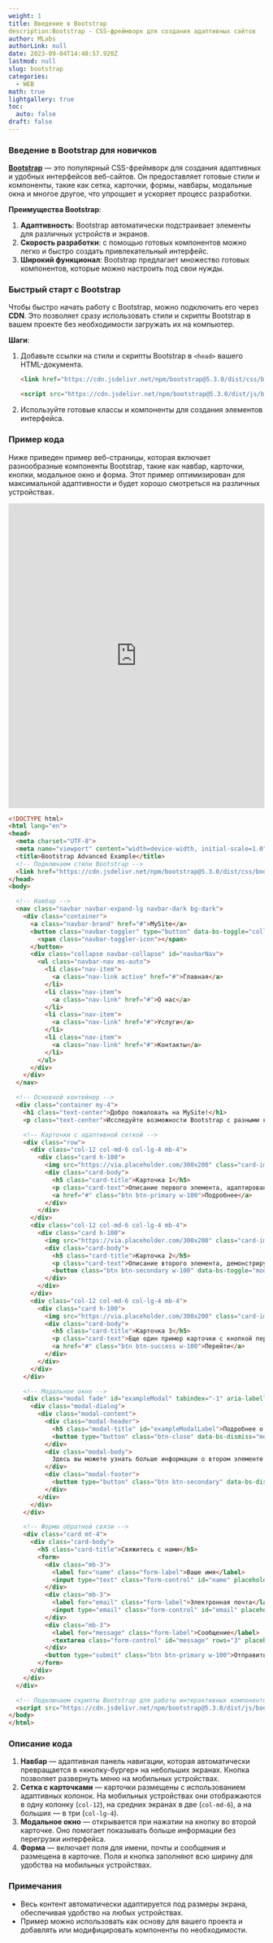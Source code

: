 ```yaml
---
weight: 1
title: Введение в Bootstrap
description:Bootstrap - CSS-фреймворк для создания адаптивных сайтов
author: MLabs
authorLink: null
date: 2023-09-04T14:48:57.920Z
lastmod: null
slug: bootstrap
categories:
  - WEB
math: true
lightgallery: true
toc:
  auto: false
draft: false
---
```


### Введение в Bootstrap для новичков

**[Bootstrap](https://bootstrap-4.ru/docs/5.3/getting-started/introduction/)** — это популярный CSS-фреймворк для создания адаптивных и удобных интерфейсов веб-сайтов. Он предоставляет готовые стили и компоненты, такие как сетка, карточки, формы, навбары, модальные окна и многое другое, что упрощает и ускоряет процесс разработки.

**Преимущества Bootstrap**:
1. **Адаптивность**: Bootstrap автоматически подстраивает элементы для различных устройств и экранов.
2. **Скорость разработки**: с помощью готовых компонентов можно легко и быстро создать привлекательный интерфейс.
3. **Широкий функционал**: Bootstrap предлагает множество готовых компонентов, которые можно настроить под свои нужды.

### Быстрый старт с Bootstrap

Чтобы быстро начать работу с Bootstrap, можно подключить его через **CDN**. Это позволяет сразу использовать стили и скрипты Bootstrap в вашем проекте без необходимости загружать их на компьютер.

**Шаги**:
1. Добавьте ссылки на стили и скрипты Bootstrap в `<head>` вашего HTML-документа.
    ```html
    <link href="https://cdn.jsdelivr.net/npm/bootstrap@5.3.0/dist/css/bootstrap.min.css" rel="stylesheet">
    
    <script src="https://cdn.jsdelivr.net/npm/bootstrap@5.3.0/dist/js/bootstrap.bundle.min.js"></script>
    ```
2. Используйте готовые классы и компоненты для создания элементов интерфейса.

### Пример кода

Ниже приведен пример веб-страницы, которая включает разнообразные компоненты Bootstrap, такие как навбар, карточки, кнопки, модальное окно и форма. Этот пример оптимизирован для максимальной адаптивности и будет хорошо смотреться на различных устройствах.

<iframe height="600" style="width: 100%;" scrolling="no" title="Bootstrap Advanced Example" src="https://codepen.io/mlnchkdv/embed/MWNXqEE?default-tab=result" frameborder="no" loading="lazy" allowtransparency="true" allowfullscreen="true">
  See the Pen <a href="https://codepen.io/mlnchkdv/pen/MWNXqEE">
  Bootstrap Advanced Example</a> by mlnchkdv (<a href="https://codepen.io/mlnchkdv">@mlnchkdv</a>)
  on <a href="https://codepen.io">CodePen</a>.
</iframe>

```html
<!DOCTYPE html>
<html lang="en">
<head>
  <meta charset="UTF-8">
  <meta name="viewport" content="width=device-width, initial-scale=1.0">
  <title>Bootstrap Advanced Example</title>
  <!-- Подключаем стили Bootstrap -->
  <link href="https://cdn.jsdelivr.net/npm/bootstrap@5.3.0/dist/css/bootstrap.min.css" rel="stylesheet">
</head>
<body>

  <!-- Навбар -->
  <nav class="navbar navbar-expand-lg navbar-dark bg-dark">
    <div class="container">
      <a class="navbar-brand" href="#">MySite</a>
      <button class="navbar-toggler" type="button" data-bs-toggle="collapse" data-bs-target="#navbarNav" aria-controls="navbarNav" aria-expanded="false" aria-label="Toggle navigation">
        <span class="navbar-toggler-icon"></span>
      </button>
      <div class="collapse navbar-collapse" id="navbarNav">
        <ul class="navbar-nav ms-auto">
          <li class="nav-item">
            <a class="nav-link active" href="#">Главная</a>
          </li>
          <li class="nav-item">
            <a class="nav-link" href="#">О нас</a>
          </li>
          <li class="nav-item">
            <a class="nav-link" href="#">Услуги</a>
          </li>
          <li class="nav-item">
            <a class="nav-link" href="#">Контакты</a>
          </li>
        </ul>
      </div>
    </div>
  </nav>

  <!-- Основной контейнер -->
  <div class="container my-4">
    <h1 class="text-center">Добро пожаловать на MySite!</h1>
    <p class="text-center">Исследуйте возможности Bootstrap с разными компонентами</p>

    <!-- Карточки с адаптивной сеткой -->
    <div class="row">
      <div class="col-12 col-md-6 col-lg-4 mb-4">
        <div class="card h-100">
          <img src="https://via.placeholder.com/300x200" class="card-img-top" alt="Image 1">
          <div class="card-body">
            <h5 class="card-title">Карточка 1</h5>
            <p class="card-text">Описание первого элемента, адаптированное для мобильных устройств.</p>
            <a href="#" class="btn btn-primary w-100">Подробнее</a>
          </div>
        </div>
      </div>
      <div class="col-12 col-md-6 col-lg-4 mb-4">
        <div class="card h-100">
          <img src="https://via.placeholder.com/300x200" class="card-img-top" alt="Image 2">
          <div class="card-body">
            <h5 class="card-title">Карточка 2</h5>
            <p class="card-text">Описание второго элемента, демонстрирующее гибкость карточек Bootstrap.</p>
            <button class="btn btn-secondary w-100" data-bs-toggle="modal" data-bs-target="#exampleModal">Подробнее</button>
          </div>
        </div>
      </div>
      <div class="col-12 col-md-6 col-lg-4 mb-4">
        <div class="card h-100">
          <img src="https://via.placeholder.com/300x200" class="card-img-top" alt="Image 3">
          <div class="card-body">
            <h5 class="card-title">Карточка 3</h5>
            <p class="card-text">Еще один пример карточки с кнопкой перехода.</p>
            <a href="#" class="btn btn-success w-100">Перейти</a>
          </div>
        </div>
      </div>
    </div>

    <!-- Модальное окно -->
    <div class="modal fade" id="exampleModal" tabindex="-1" aria-labelledby="exampleModalLabel" aria-hidden="true">
      <div class="modal-dialog">
        <div class="modal-content">
          <div class="modal-header">
            <h5 class="modal-title" id="exampleModalLabel">Подробнее о Карточке 2</h5>
            <button type="button" class="btn-close" data-bs-dismiss="modal" aria-label="Close"></button>
          </div>
          <div class="modal-body">
            Здесь вы можете узнать больше информации о втором элементе. Модальные окна помогают выделить ключевые данные.
          </div>
          <div class="modal-footer">
            <button type="button" class="btn btn-secondary" data-bs-dismiss="modal">Закрыть</button>
          </div>
        </div>
      </div>
    </div>

    <!-- Форма обратной связи -->
    <div class="card mt-4">
      <div class="card-body">
        <h5 class="card-title">Свяжитесь с нами</h5>
        <form>
          <div class="mb-3">
            <label for="name" class="form-label">Ваше имя</label>
            <input type="text" class="form-control" id="name" placeholder="Введите ваше имя">
          </div>
          <div class="mb-3">
            <label for="email" class="form-label">Электронная почта</label>
            <input type="email" class="form-control" id="email" placeholder="Введите вашу почту">
          </div>
          <div class="mb-3">
            <label for="message" class="form-label">Сообщение</label>
            <textarea class="form-control" id="message" rows="3" placeholder="Введите сообщение"></textarea>
          </div>
          <button type="submit" class="btn btn-primary w-100">Отправить</button>
        </form>
      </div>
    </div>
  </div>

  <!-- Подключаем скрипты Bootstrap для работы интерактивных компонентов -->
  <script src="https://cdn.jsdelivr.net/npm/bootstrap@5.3.0/dist/js/bootstrap.bundle.min.js"></script>
</body>
</html>
```

### Описание кода

1. **Навбар** — адаптивная панель навигации, которая автоматически превращается в «кнопку-бургер» на небольших экранах. Кнопка позволяет развернуть меню на мобильных устройствах.
2. **Сетка с карточками** — карточки размещены с использованием адаптивных колонок. На мобильных устройствах они отображаются в одну колонку (`col-12`), на средних экранах в две (`col-md-6`), а на больших — в три (`col-lg-4`).
3. **Модальное окно** — открывается при нажатии на кнопку во второй карточке. Оно помогает показывать больше информации без перегрузки интерфейса.
4. **Форма** — включает поля для имени, почты и сообщения и размещена в карточке. Поля и кнопка заполняют всю ширину для удобства на мобильных устройствах.

### Примечания

- Весь контент автоматически адаптируется под размеры экрана, обеспечивая удобство на любых устройствах.
- Пример можно использовать как основу для вашего проекта и добавлять или модифицировать компоненты по необходимости.
